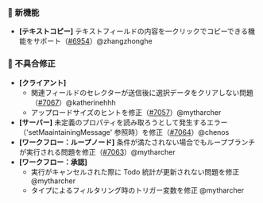 ### 🎉 新機能

* **[テキストコピー]** テキストフィールドの内容を一クリックでコピーできる機能をサポート（[#6954](https://github.com/nocobase/nocobase/pull/6954)）@zhangzhonghe

### 🐛 不具合修正

* **[クライアント]**
  * 関連フィールドのセレクターが送信後に選択データをクリアしない問題（[#7067](https://github.com/nocobase/nocobase/pull/7067)）@katherinehhh
  * アップロードサイズのヒントを修正（[#7057](https://github.com/nocobase/nocobase/pull/7057)）@mytharcher
* **[サーバー]** 未定義のプロパティを読み取ろうとして発生するエラー（'setMaaintainingMessage' 参照時）を修正（[#7064](https://github.com/nocobase/nocobase/pull/7064)）@chenos
* **[ワークフロー：ループノード]** 条件が満たされない場合でもループブランチが実行される問題を修正（[#7063](https://github.com/nocobase/nocobase/pull/7063)）@mytharcher
* **[ワークフロー：承認]**
  * 実行がキャンセルされた際に Todo 統計が更新されない問題を修正 @mytharcher
  * タイプによるフィルタリング時のトリガー変数を修正 @mytharcher
